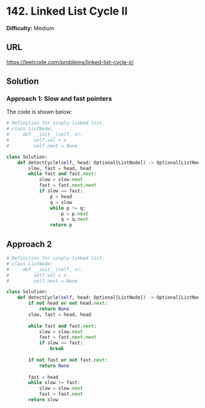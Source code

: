 # 142. Linked List Cycle II

**Difficulty:** Medium

## URL

https://leetcode.com/problems/linked-list-cycle-ii/

## Solution

### Approach 1: Slow and fast pointers

The code is shown below:

```python
# Definition for singly-linked list.
# class ListNode:
#     def __init__(self, x):
#         self.val = x
#         self.next = None

class Solution:
    def detectCycle(self, head: Optional[ListNode]) -> Optional[ListNode]:
        slow, fast = head, head
        while fast and fast.next:
            slow = slow.next
            fast = fast.next.next
            if slow == fast:
                p = head
                q = slow
                while p != q:
                    p = p.next
                    q = q.next
                return p
```

## Approach 2

```python
# Definition for singly-linked list.
# class ListNode:
#     def __init__(self, x):
#         self.val = x
#         self.next = None

class Solution:
    def detectCycle(self, head: Optional[ListNode]) -> Optional[ListNode]:
        if not head or not head.next:
            return None
        slow, fast = head, head
        
        while fast and fast.next:
            slow = slow.next
            fast = fast.next.next
            if slow == fast:
                break
        
        if not fast or not fast.next:
            return None
        
        fast = head
        while slow != fast:
            slow = slow.next
            fast = fast.next
        return slow
```

